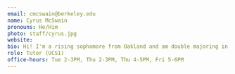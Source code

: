 ```yaml
---
email: cmcswain@berkeley.edu
name: Cyrus McSwain
pronouns: He/Him
photo: staff/cyrus.jpg
website:
bio: Hi! I'm a rising sophomore from Oakland and am double majoring in data science and cognitive science. Some things I love are ice skating, listening to music (especially r&b but literally any genre), finding new food spots, and spending time with friends.
role: Tutor (UCS1)
office-hours: Tue 2-3PM, Thu 2-3PM, Thu 4-5PM, Fri 5-6PM
---
```


